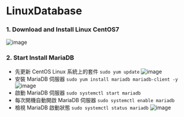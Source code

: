 # LinuxDatabase
### 1. Download and Install Linux CentOS7
![image](https://user-images.githubusercontent.com/33440699/223036052-052e97ec-2da8-443f-98f3-3652ed7d527d.png)
### 2. Start Install MariaDB
* 先更新 CentOS Linux 系統上的套件 ```sudo yum update```
![image](https://user-images.githubusercontent.com/33440699/223045686-535e49da-2354-467c-bd1f-3087fbed3394.png)
* 安裝 MariaDB 伺服器 ```sudo yum install mariadb mariadb-client -y```
![image](https://user-images.githubusercontent.com/33440699/223168377-5df69c3f-17a3-465c-830c-2fa84243bb03.png)
* 啟動 MariaDB 伺服器 ```sudo systemctl start mariadb```
* 每次開機自動開啟 MariaDB 伺服器 ```sudo systemctl enable mariadb```
* 檢視 MariaDB 啟動狀態 ```sudo systemctl status mariadb```
![image](https://user-images.githubusercontent.com/33440699/223168868-98752f04-e249-4b27-aa8d-1b5aadfe5141.png)
